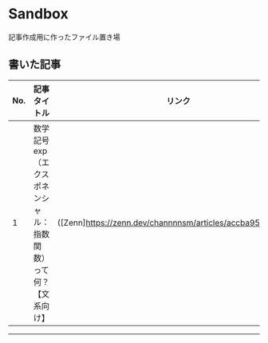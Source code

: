 # Sandbox
記事作成用に作ったファイル置き場

## 書いた記事

| No.  | 記事タイトル                                                                 | リンク                                                                                   | 使ったファイル |
|------|------------------------------------------------------------------------------|------------------------------------------------------------------------------------------|----------------|
| 1    | 数学記号exp（エクスポネンシャル：指数関数）って何？【文系向け】              | ([Zenn]https://zenn.dev/channnnsm/articles/accba953773366)                             | [グラフ作成](https://github.com/channnnsm/sandbox/blob/main/generate_graph_images.py） |

---
